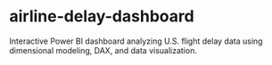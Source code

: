 # airline-delay-dashboard
Interactive Power BI dashboard analyzing U.S. flight delay data using dimensional modeling, DAX, and data visualization.
